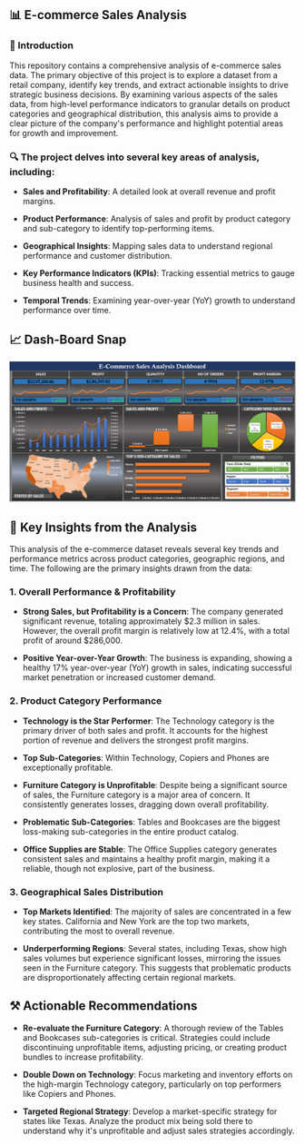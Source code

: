 ## 📊 E-commerce Sales Analysis
### 🧩 Introduction
This repository contains a comprehensive analysis of e-commerce sales data. The primary objective of this project is to explore a dataset from a retail company, identify key trends, and extract actionable insights to drive strategic business decisions. By examining various aspects of the sales data, from high-level performance indicators to granular details on product categories and geographical distribution, this analysis aims to provide a clear picture of the company's performance and highlight potential areas for growth and improvement.

### 🔍 The project delves into several key areas of analysis, including:

- **Sales and Profitability**: A detailed look at overall revenue and profit margins.

- **Product Performance**: Analysis of sales and profit by product category and sub-category to identify top-performing items.

- **Geographical Insights**: Mapping sales data to understand regional performance and customer distribution.

- **Key Performance Indicators (KPIs)**: Tracking essential metrics to gauge business health and success.

- **Temporal Trends**: Examining year-over-year (YoY) growth to understand performance over time.

## 📈 Dash-Board Snap
![Dashboard](image.png)

## 🧠 Key Insights from the Analysis
This analysis of the e-commerce dataset reveals several key trends and performance metrics across product categories, geographic regions, and time. The following are the primary insights drawn from the data:

### **1. Overall Performance & Profitability**
- **Strong Sales, but Profitability is a Concern**: The company generated significant revenue, totaling approximately $2.3 million in sales. However, the overall profit margin is relatively low at 12.4%, with a total profit of around $286,000.

- **Positive Year-over-Year Growth**: The business is expanding, showing a healthy 17% year-over-year (YoY) growth in sales, indicating successful market penetration or increased customer demand.

### **2. Product Category Performance**
- **Technology is the Star Performer**: The Technology category is the primary driver of both sales and profit. It accounts for the highest portion of revenue and delivers the strongest profit margins.

- **Top Sub-Categories**: Within Technology, Copiers and Phones are exceptionally profitable.

- **Furniture Category is Unprofitable**: Despite being a significant source of sales, the Furniture category is a major area of concern. It consistently generates losses, dragging down overall profitability.

- **Problematic Sub-Categories**: Tables and Bookcases are the biggest loss-making sub-categories in the entire product catalog.

- **Office Supplies are Stable**: The Office Supplies category generates consistent sales and maintains a healthy profit margin, making it a reliable, though not explosive, part of the business.

### **3. Geographical Sales Distribution**
- **Top Markets Identified**: The majority of sales are concentrated in a few key states. California and New York are the top two markets, contributing the most to overall revenue.

- **Underperforming Regions**: Several states, including Texas, show high sales volumes but experience significant losses, mirroring the issues seen in the Furniture category. This suggests that problematic products are disproportionately affecting certain regional markets.

## ⚒️ **Actionable Recommendations**
- **Re-evaluate the Furniture Category**: A thorough review of the Tables and Bookcases sub-categories is critical. Strategies could include discontinuing unprofitable items, adjusting pricing, or creating product bundles to increase profitability.

- **Double Down on Technology**: Focus marketing and inventory efforts on the high-margin Technology category, particularly on top performers like Copiers and Phones.

- **Targeted Regional Strategy**: Develop a market-specific strategy for states like Texas. Analyze the product mix being sold there to understand why it's unprofitable and adjust sales strategies accordingly.
